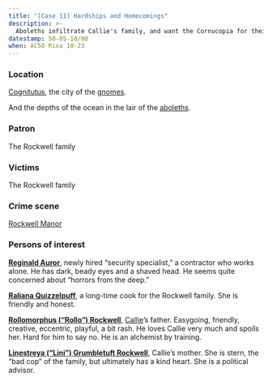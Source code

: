```yaml
---
title: "[Case 11] Hardships and Homecomings"
description: >-
  Aboleths infiltrate Callie's family, and want the Cornucopia for their nefarious purposes!
datestamp: 50-05-10/00
when: AC50 Rixa 10-23
---
```


### Location

[Cognitutus](../locales/cognitutus), the city of the [gnomes](../creatures/gnomes).

And the depths of the ocean in the lair of the [aboleths](../creatures/aboleths).

### Patron

The Rockwell family

### Victims

The Rockwell family

### Crime scene

[Rockwell Manor](../locales/rockwell-manor)

### Persons of interest

**[Reginald Auror](../dossiers/reginald-auror)**, newly hired “security specialist,” a contractor who works alone. He has dark, beady eyes and a shaved head. He seems quite concerned about “horrors from the deep.”

**[Raliana Quizzelpuff](../dossiers/raliana-quizzelpuff)**, a long-time cook for the Rockwell family. She is friendly and honest.

**[Rollomorphus (“Rollo”) Rockwell](../dossiers/rollomorphus-rockwell)**, [Callie](../dossiers/callie)’s father. Easygoing, friendly, creative, eccentric, playful, a bit rash. He loves Callie very much and spoils her. Hard for him to say no. He is an alchemist by training.

**[Linestreya (“Lini”) Grumbletuft Rockwell](../dossiers/linistreya-rockwell)**, Callie’s mother. She is stern, the “bad cop” of the family, but ultimately has a kind heart. She is a political advisor.

